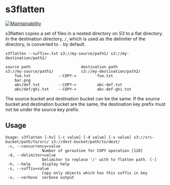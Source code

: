 # s3flatten

[![Maintainability](https://api.codeclimate.com/v1/badges/9d4f7d8030936a8c0ce3/maintainability)](https://codeclimate.com/github/tkawachi/s3flatten/maintainability)

s3flatten copies a set of files in a nested directory on S3 to a flat directory.
In the destination directory, `/`, which is used as the delimiter of the directory,
is converted to `-` by default.

```
s3flatten --suffix=.txt s3://my-source/path1/ s3://my-destination/path2/

source path                      destination path
s3://my-source/path1/            s3://my-destination/path2/
    foo.txt            --COPY->         foo.txt
    bar.png
    abc/def.txt        --COPY->         abc-def.txt
    abc/def/ghi.txt    --COPY->         abc-def-ghi.txt
```

The source bucket and destination bucket can be the same.
If the source bucket and destination bucket are the same, the destination key prefix must
not be under the source key prefix.

## Usage

```
Usage: s3flatten [-hv] [-c value] [-d value] [-s value] s3://src-bucket/path/to/src/ s3://dest-bucket/path/to/dest/
 -c, --concurrency=value
                Number of goroutine for COPY operation [128]
 -d, --delimiter=value
                Delimiter to replace '/' with to flatten path. [-]
 -h, --help     display help
 -s, --suffix=value
                Copy only objects which has this suffix in key
 -v, --verbose  verbose output
```
